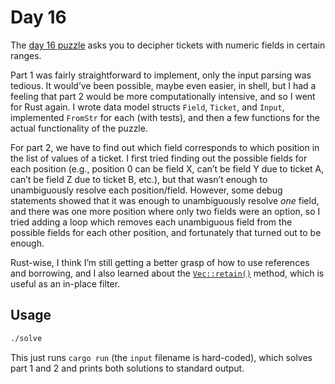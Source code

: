 # Day 16

The [day 16 puzzle][day16] asks you to decipher tickets with numeric fields in certain ranges.

Part 1 was fairly straightforward to implement, only the input parsing was tedious.
It would’ve been possible, maybe even easier, in shell,
but I had a feeling that part 2 would be more computationally intensive,
and so I went for Rust again.
I wrote data model structs `Field`, `Ticket`, and `Input`,
implemented `FromStr` for each (with tests),
and then a few functions for the actual functionality of the puzzle.

For part 2, we have to find out which field corresponds to which position in the list of values of a ticket.
I first tried finding out the possible fields for each position
(e.g., position 0 can be field X, can’t be field Y due to ticket A, can’t be field Z due to ticket B, etc.),
but that wasn’t enough to unambiguously resolve each position/field.
However, some debug statements showed that it was enough to unambiguously resolve _one_ field,
and there was one more position where only two fields were an option,
so I tried adding a loop which removes each unambiguous field from the possible fields for each other position,
and fortunately that turned out to be enough.

Rust-wise, I think I’m still getting a better grasp of how to use references and borrowing,
and I also learned about the [`Vec::retain()`][] method, which is useful as an in-place filter.

## Usage

```sh
./solve
```

This just runs `cargo run` (the `input` filename is hard-coded),
which solves part 1 and 2 and prints both solutions to standard output.

[day16]: https://adventofcode.com/2020/day/16
[`Vec::retain()`]: https://doc.rust-lang.org/std/vec/struct.Vec.html#method.retain
